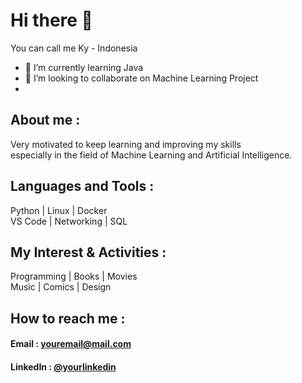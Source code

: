 # Hi there 👋 

You can call me Ky - Indonesia
- 🌱 I’m currently learning Java
- 👯 I’m looking to collaborate on Machine Learning Project
- 
## About me :

Very motivated to keep learning and improving my skills<br>
especially in the field of Machine Learning and Artificial Intelligence.

## Languages and Tools :

Python | Linux | Docker <br>
VS Code | Networking | SQL 

## My Interest & Activities :

Programming | Books | Movies <br>
Music | Comics | Design <br>

## How to reach me :

#### Email : [youremail@mail.com](ferdiansyahh670@icloud.com)
#### LinkedIn : [@yourlinkedin](https://www.linkedin.com/in/rizky-ferdiansyah)
